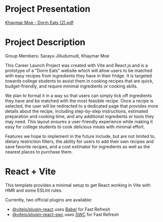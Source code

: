 # Project Presentation
[Khaymar Moe - Dorm Eats (2).pdf](https://github.com/user-attachments/files/19590112/Khaymar.Moe.-.Dorm.Eats.2.pdf)

# Project Description
Group Members: Sarayu Jilludumudi, Khaymar Moe

This Career Launch Project was created with Vite and React.js and is a prototype of a "Dorm Eats" website which will allow users to be matched with easy recipes from ingredients they have in their fridge. It is targeted towards college students to assist them in cooking recipes that are quick, budget-friendly, and require minimal ingredients or cooking skills.

We plan to format it in a way so that users can simply tick off ingredients they have and be matched with the most feasible recipe. Once a recipe is selected, the user will be redirected to a dedicated page that provides more details about the recipe, including step-by-step instructions, estimated preparation and cooking time, and any additional ingredients or tools they may need. This layout ensures a user-friendly experience while making it easy for college students to cook delicious meals with minimal effort.

Features we hope to implement in the future include, but are not limited to, dietary restriction filters, the ability for users to add their own recipes and save favorite recipes, and a cost estimator for ingredients as well as the nearest places to purchase them.

# React + Vite

This template provides a minimal setup to get React working in Vite with HMR and some ESLint rules.

Currently, two official plugins are available:

- [@vitejs/plugin-react](https://github.com/vitejs/vite-plugin-react/blob/main/packages/plugin-react/README.md) uses [Babel](https://babeljs.io/) for Fast Refresh
- [@vitejs/plugin-react-swc](https://github.com/vitejs/vite-plugin-react-swc) uses [SWC](https://swc.rs/) for Fast Refresh
